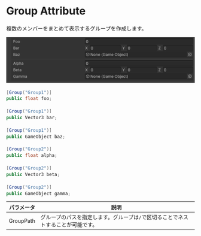 # Group Attribute

複数のメンバーをまとめて表示するグループを作成します。

![img](../../../images/img-attribute-group.png)

```cs 
[Group("Group1")]
public float foo;

[Group("Group1")]
public Vector3 bar;

[Group("Group1")]
public GameObject baz;

[Group("Group2")]
public float alpha;

[Group("Group2")]
public Vector3 beta;

[Group("Group2")]
public GameObject gamma;
```

| パラメータ | 説明 |
| - | - |
| GroupPath | グループのパスを指定します。グループは`/`で区切ることでネストすることが可能です。 |
